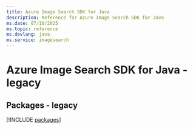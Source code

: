 ```yaml
---
title: Azure Image Search SDK for Java
description: Reference for Azure Image Search SDK for Java
ms.date: 07/10/2025
ms.topic: reference
ms.devlang: java
ms.service: imagesearch
---
```

# Azure Image Search SDK for Java - legacy
## Packages - legacy
[!INCLUDE [packages](image-search-index.md)]